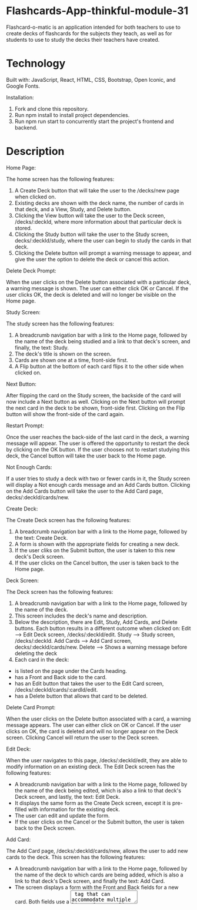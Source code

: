 # Flashcards-App-thinkful-module-31
Flashcard-o-matic is an application intended for both teachers to use to create decks of flashcards for the subjects they teach, as well as for students to use to study the decks their teachers have created.

# Technology
Built with:
JavaScript, React, HTML, CSS, Bootstrap, Open Iconic, and Google Fonts.

Installation:
1. Fork and clone this repository.
2. Run npm install to install project dependencies.
3. Run npm run start to concurrently start the project's frontend and backend.

# Description

Home Page:

The home screen has the following features:

1. A Create Deck button that will take the user to the /decks/new page when clicked on.
2. Existing decks are shown with the deck name, the number of cards in that deck, and a View, Study, and Delete button.
3. Clicking the View button will take the user to the Deck screen, /decks/:deckId, where more information about that particular deck is stored.
4. Clicking the Study button will take the user to the Study screen, decks/:deckId/study, where the user can begin to study the cards in that deck.
5. Clicking the Delete button will prompt a warning message to appear, and give the user the option to delete the deck or cancel this action.

Delete Deck Prompt:

When the user clicks on the Delete button associated with a particular deck, a warning message is shown. The user can either click OK or Cancel. If the user clicks OK, the deck is deleted and will no longer be visible on the Home page.

Study Screen:

The study screen has the following features:

1. A breadcrumb navigation bar with a link to the Home page, followed by the name of the deck being studied and a link to that deck's screen, and finally, the text: Study.
2. The deck's title is shown on the screen.
3. Cards are shown one at a time, front-side first.
4. A Flip button at the bottom of each card flips it to the other side when clicked on.

Next Button:

After flipping the card on the Study screen, the backside of the card will now include a Next button as well. Clicking on the Next button will prompt the next card in the deck to be shown, front-side first. Clicking on the Flip button will show the front-side of the card again.

Restart Prompt:

Once the user reaches the back-side of the last card in the deck, a warning message will appear. The user is offered the opportunity to restart the deck by clicking on the OK button. If the user chooses not to restart studying this deck, the Cancel button will take the user back to the Home page.

Not Enough Cards:

If a user tries to study a deck with two or fewer cards in it, the Study screen will display a Not enough cards message and an Add Cards button. Clicking on the Add Cards button will take the user to the Add Card page, decks/:deckId/cards/new.

Create Deck:

The Create Deck screen has the following features:

1. A breadcrumb navigation bar with a link to the Home page, followed by the text: Create Deck.
2. A form is shown with the appropriate fields for creating a new deck.
3. If the user cliks on the Submit button, the user is taken to this new deck's Deck screen.
4. If the user clicks on the Cancel button, the user is taken back to the Home page.

Deck Screen:

The Deck screen has the following features:

1. A breadcrumb navigation bar with a link to the Home page, followed by the name of the deck.
2. This screen includes the deck's name and description.
3. Below the description, there are Edit, Study, Add Cards, and Delete buttons. Each button results in a different outcome when clicked on:
Edit --> Edit Deck screen, /decks/:deckId/edit.
Study --> Study screen, /decks/:deckId.
Add Cards --> Add Card screen, decks/:deckId/cards/new.
Delete --> Shows a warning message before deleting the deck
4. Each card in the deck:
- is listed on the page under the Cards heading.
- has a Front and Back side to the card.
- has an Edit button that takes the user to the Edit Card screen, /decks/:deckId/cards/:cardId/edit.
- has a Delete button that allows that card to be deleted.

Delete Card Prompt:

When the user clicks on the Delete button associated with a card, a warning message appears. The user can either click on OK or Cancel. If the user clicks on OK, the card is deleted and will no longer appear on the Deck screen. Clicking Cancel will return the user to the Deck screen.

Edit Deck:

When the user navigates to this page, /decks/:deckId/edit, they are able to modify information on an existing deck. The Edit Deck screen has the following features:

- A breadcrumb navigation bar with a link to the Home page, followed by the name of the deck being edited, which is also a link to that deck's Deck screen, and lastly, the text: Edit Deck.
- It displays the same form as the Create Deck screen, except it is pre-filled with information for the existing deck.
- The user can edit and update the form.
- If the user clicks on the Cancel or the Submit button, the user is taken back to the Deck screen.

Add Card:

The Add Card page, /decks/:deckId/cards/new, allows the user to add new cards to the deck. This screen has the following features:

- A breadcrumb navigation bar with a link to the Home page, followed by the name of the deck to which cards are being added, which is also a link to that deck's Deck screen, and finally the text: Add Card.
- The screen displays a form with the Front and Back fields for a new card. Both fields use a <textarea> tag that can accommodate multiple lines of text.
- If the user clicks on the Done button, the user is taken to the Deck screen.
- If the user clicks on the Save button, a new card is created and associated with the relevant deck. Then, the form is cleared and the process for adding a new card is restarted.

Edit Card:

The Edit Card page, /decks/:deckId/cards/:cardId/edit, allows the user to modify information on an existing card in a deck. This screen has the following features:

- A breadcrumb navigation bar with a link to the Home page, followed by the name of the deck of which the edited card is a member of, a link to that deck's Deck screen, and finally the text: Edit Card :cardId.
- It displays the same form as the Add Card screen, except it is pre-filled with information for the existing card. It can be edited and updated.
- If the user clicks on either the Cancel or Submit button, the user is taken back to the Deck screen.
